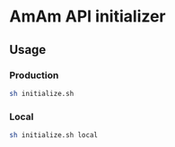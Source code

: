 # AmAm API initializer

## Usage

### Production

```sh
sh initialize.sh
```

### Local

```sh
sh initialize.sh local
```
